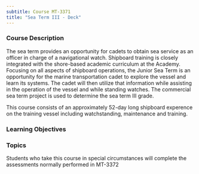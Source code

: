 ```yaml
---
subtitle: Course MT-3371
title: "Sea Term III - Deck"
---
```


### Course Description

The sea term provides an opportunity for cadets to obtain sea service as an officer in charge of a navigational watch. Shipboard training is closely integrated with the shore-based academic curriculum at the Academy. Focusing on all aspects of shipboard operations, the Junior Sea Term is an opportunity for the marine transportation cadet to explore the vessel and learn its systems. The cadet will then utilize that information while assisting in the operation of the vessel and while standing watches. The commercial sea term project is used to determine the sea term III grade.

This course consists of an approximately 52-day long shipboard experence on the training vessel including watchstanding, maintenance and training.


### Learning Objectives



### Topics

Students who take this course in special circumstances will complete the assessments normally performed in MT-3372




